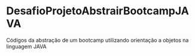 # DesafioProjetoAbstrairBootcampJAVA
Códigos da abstração de um bootcamp utilizando orientação a objetos na linguagem JAVA
